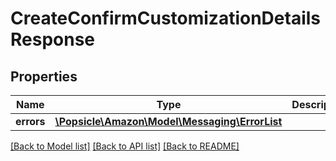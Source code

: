 # CreateConfirmCustomizationDetailsResponse

## Properties
Name | Type | Description | Notes
------------ | ------------- | ------------- | -------------
**errors** | [**\Popsicle\Amazon\Model\Messaging\ErrorList**](ErrorList.md) |  | [optional] 

[[Back to Model list]](../../README.md#documentation-for-models) [[Back to API list]](../../README.md#documentation-for-api-endpoints) [[Back to README]](../../README.md)

